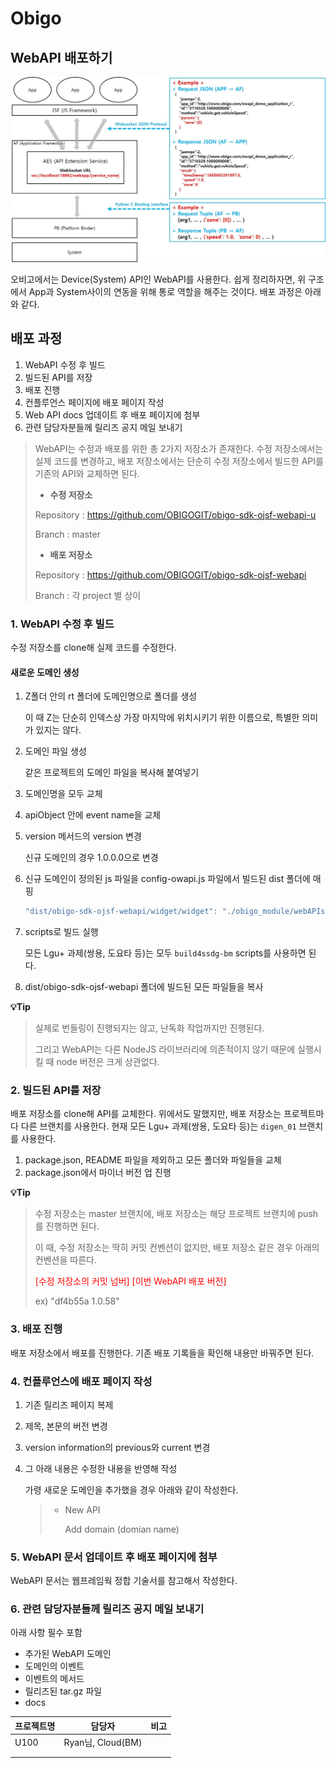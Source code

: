 # Obigo

## WebAPI 배포하기

![webapi_architecture](md-images/webapi_architecture.jpg)



오비고에서는 Device(System) API인 WebAPI를 사용한다. 쉽게 정리하자면, 위 구조에서 App과 System사이의 연동을 위해 통로 역할을 해주는 것이다. 배포 과정은 아래와 같다.

## 배포 과정

1. WebAPI 수정 후 빌드
2. 빌드된 API를 저장
3. 배포 진행
4. 컨플루언스 페이지에 배포 페이지 작성
5. Web API docs 업데이트 후 배포 페이지에 첨부
6. 관련 담당자분들께 릴리즈 공지 메일 보내기

> WebAPI는 수정과 배포를 위한 총 2가지 저장소가 존재한다. 수정 저장소에서는 실제 코드를 변경하고, 배포 저장소에서는 단순히 수정 저장소에서 빌드한 API를 기존의 API와 교체하면 된다.
>
> - **수정 저장소**
>
> Repository : https://github.com/OBIGOGIT/obigo-sdk-ojsf-webapi-u
>
> Branch : master
>
> - **배포 저장소**
>
> Repository : https://github.com/OBIGOGIT/obigo-sdk-ojsf-webapi
>
> Branch : 각 project 별 상이

### 1. WebAPI 수정 후 빌드

수정 저장소를 clone해 실제 코드를 수정한다. 

#### 새로운 도메인 생성

1. Z폴더 안의 rt 폴더에 도메인명으로 폴더를 생성

   이 때 Z는 단순히 인덱스상 가장 마지막에 위치시키기 위한 이름으로, 특별한 의미가 있지는 않다.

2. 도메인 파일 생성

   같은 프로젝트의 도메인 파일을 복사해 붙여넣기

3. 도메인명을 모두 교체

4. apiObject 안에 event name을 교체

5. version 메서드의 version 변경

   신규 도메인의 경우 1.0.0.0으로 변경

6. 신규 도메인이 정의된 js 파일을 config-owapi.js 파일에서 빌드된 dist 폴더에 매핑

   ```js
   "dist/obigo-sdk-ojsf-webapi/widget/widget": "./obigo_module/webAPIs/Z/lib/rt/widget/widget_api_ssdg_bm.js"
   ```

7. scripts로 빌드 실행

   모든 Lgu+ 과제(쌍용, 도요타 등)는 모두 `build4ssdg-bm`  scripts를 사용하면 된다.

8. dist/obigo-sdk-ojsf-webapi 폴더에 빌드된 모든 파일들을 복사

**:bulb:Tip**

> 실제로 번들링이 진행되지는 않고, 난독화 작업까지만 진행된다.
>
> 그리고 WebAPI는 다른 NodeJS 라이브러리에 의존적이지 않기 때문에 실행시킬 때 node 버전은 크게 상관없다.

### 2. 빌드된 API를 저장

배포 저장소를 clone해 API를 교체한다. 위에서도 말했지만, 배포 저장소는 프로젝트마다 다른 브랜치를 사용한다. 현재 모든 Lgu+ 과제(쌍용, 도요타 등)는 `digen_01` 브랜치를 사용한다.

1. package.json, README 파일을 제외하고 모든 폴더와 파일들을 교체
2. package.json에서 마이너 버전 업 진행

**:bulb:Tip**

> 수정 저장소는 master 브랜치에, 배포 저장소는 해당 프로젝트 브랜치에 push를 진행하면 된다.
>
> 이 때, 수정 저장소는 딱히 커밋 컨벤션이 없지만, 배포 저장소 같은 경우 아래의 컨벤션을 따른다.
>
> <span style="color: red;">[수정 저장소의 커밋 넘버] [이번 WebAPI 배포 버전]</span>
>
> ex) "df4b55a 1.0.58"

### 3. 배포 진행

배포 저장소에서 배포를 진행한다. 기존 배포 기록들을 확인해 내용만 바꿔주면 된다.

### 4. 컨플루언스에 배포 페이지 작성

1. 기존 릴리즈 페이지 복제

2. 제목, 본문의 버전 변경

3. version information의 previous와 current 변경

4. 그 아래 내용은 수정한 내용을 반영해 작성

   가령 새로운 도메인을 추가했을 경우 아래와 같이 작성한다.

   > - New API
   >
   >   Add domain (domian name)

### 5. WebAPI 문서 업데이트 후 배포 페이지에 첨부

WebAPI 문서는 웹프레임웍 정합 기술서를 참고해서 작성한다.

### 6. 관련 담당자분들께 릴리즈 공지 메일 보내기

아래 사항 필수 포함

- 추가된 WebAPI 도메인
- 도메인의 이벤트
- 이벤트의 메서드
- 릴리즈된 tar.gz 파일
- docs

| 프로젝트명 | 담당자            | 비고 |
| ---------- | ----------------- | ---- |
| U100       | Ryan님, Cloud(BM) |      |
|            |                   |      |
|            |                   |      |

